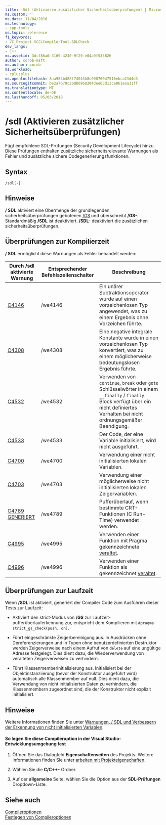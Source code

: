 ```yaml
---
title: -Sdl (Aktivieren zusätzlicher Sicherheitsüberprüfungen) | Microsoft Docs
ms.custom: ''
ms.date: 11/04/2016
ms.technology:
- cpp-tools
ms.topic: reference
f1_keywords:
- VC.Project.VCCLCompilerTool.SDLCheck
dev_langs:
- C++
ms.assetid: 3dcf86a0-3169-4240-9f29-e04a9f535826
author: corob-msft
ms.author: corob
ms.workload:
- cplusplus
ms.openlocfilehash: 8aa984b488f74043b8c90876047516ebca23d4d3
ms.sourcegitcommit: be2a7679c2bd80968204dee03d13ca961eaa31ff
ms.translationtype: MT
ms.contentlocale: de-DE
ms.lasthandoff: 05/03/2018
---
```

# <a name="sdl-enable-additional-security-checks"></a>/sdl (Aktivieren zusätzlicher Sicherheitsüberprüfungen)
Fügt empfohlene SDL-Prüfungen (Security Development Lifecycle) hinzu. Diese Prüfungen enthalten zusätzliche sicherheitsrelevante Warnungen als Fehler und zusätzliche sichere Codegenerierungsfunktionen.  
  
## <a name="syntax"></a>Syntax  
  
```  
/sdl[-]  
```  
  
## <a name="remarks"></a>Hinweise  
 **/ SDL** aktiviert eine Obermenge der grundlegenden sicherheitsüberprüfungen gebotenen [/GS](../../build/reference/gs-buffer-security-check.md) und überschreibt **/GS-**. Standardmäßig **/SDL** ist deaktiviert. **/SDL-** deaktiviert die zusätzlichen sicherheitsüberprüfungen.  
  
## <a name="compile-time-checks"></a>Überprüfungen zur Kompilierzeit  
 **/ SDL** ermöglicht diese Warnungen als Fehler behandelt werden:  
  
|Durch /sdl aktivierte Warnung|Entsprechender Befehlszeilenschalter|Beschreibung|  
|------------------------------|-------------------------------------|-----------------|  
|[C4146](../../error-messages/compiler-warnings/compiler-warning-level-2-c4146.md)|/we4146|Ein unärer Subtraktionsoperator wurde auf einen vorzeichenlosen Typ angewendet, was zu einem Ergebnis ohne Vorzeichen führte.|  
|[C4308](../../error-messages/compiler-warnings/compiler-warning-level-2-c4308.md)|/we4308|Eine negative integrale Konstante wurde in einen vorzeichenlosen Typ konvertiert, was zu einem möglicherweise bedeutungslosen Ergebnis führte.|  
|[C4532](../../error-messages/compiler-warnings/compiler-warning-level-1-c4532.md)|/we4532|Verwenden von `continue`, `break` oder `goto` Schlüsselwörter in einem `__finally` / `finally` Block verfügt über ein nicht definiertes Verhalten bei nicht ordnungsgemäßer Beendigung.|  
|[C4533](../../error-messages/compiler-warnings/compiler-warning-level-1-c4533.md)|/we4533|Der Code, der eine Variable initialisiert, wird nicht ausgeführt.|  
|[C4700](../../error-messages/compiler-warnings/compiler-warning-level-1-and-level-4-c4700.md)|/we4700|Verwendung einer nicht initialisierten lokalen Variablen.|  
|[C4703](../../error-messages/compiler-warnings/compiler-warning-level-4-c4703.md)|/we4703|Verwendung einer möglicherweise nicht initialisierten lokalen Zeigervariablen.|  
|[C4789 GENERIERT](../../error-messages/compiler-warnings/compiler-warning-level-1-c4789.md)|/we4789|Pufferüberlauf, wenn bestimmte CRT-Funktionen (C Run-Time) verwendet werden.|  
|[C4995](../../error-messages/compiler-warnings/compiler-warning-level-3-c4995.md)|/we4995|Verwenden einer Funktion mit Pragma gekennzeichnete [veraltet](../../preprocessor/deprecated-c-cpp.md).|  
|[C4996](../../error-messages/compiler-warnings/compiler-warning-level-3-c4996.md)|/we4996|Verwenden einer Funktion als gekennzeichnet [veraltet](../../cpp/deprecated-cpp.md).|  
  
## <a name="runtime-checks"></a>Überprüfungen zur Laufzeit  
 Wenn **/SDL** ist aktiviert, generiert der Compiler Code zum Ausführen dieser Tests zur Laufzeit:  
  
-   Aktiviert den strict-Modus von **/GS** zur Laufzeit-pufferüberlauferkennung zur, entspricht dem Kompilieren mit `#pragma strict_gs_check(push, on)`.  
  
-   Führt eingeschränkte Zeigerbereinigung aus. In Ausdrücken ohne Dereferenzierungen und in Typen ohne benutzerdefinierten Destruktor werden Zeigerverweise nach einem Aufruf von `delete` auf eine ungültige Adresse festgelegt. Dies dient dazu, die Wiederverwendung von veralteten Zeigerverweisen zu verhindern.  
  
-   Führt Klassenmemberinitialisierung aus. Initialisiert bei der Objektinstanziierung (bevor der Konstruktor ausgeführt wird) automatisch alle Klassenmember auf null. Dies dient dazu, die Verwendung von nicht initialisierten Daten zu verhindern, die Klassenmembern zugeordnet sind, die der Konstruktor nicht explizit initialisiert.  
  
## <a name="remarks"></a>Hinweise  
 Weitere Informationen finden Sie unter [Warnungen, / SDL und Verbessern der Erkennung von nicht initialisierten Variablen](http://go.microsoft.com/fwlink/p/?LinkId=331012).  
  
#### <a name="to-set-this-compiler-option-in-the-visual-studio-development-environment"></a>So legen Sie diese Compileroption in der Visual Studio-Entwicklungsumgebung fest  
  
1.  Öffnen Sie das Dialogfeld **Eigenschaftenseiten** des Projekts. Weitere Informationen finden Sie unter [arbeiten mit Projekteigenschaften](../../ide/working-with-project-properties.md).  
  
2.  Wählen Sie die **C/C++-** Ordner.  
  
3.  Auf der **allgemeine** Seite, wählen Sie die Option aus der **SDL-Prüfungen** Dropdown-Liste.  
  
## <a name="see-also"></a>Siehe auch  
 [Compileroptionen](../../build/reference/compiler-options.md)   
 [Festlegen von Compileroptionen](../../build/reference/setting-compiler-options.md)
